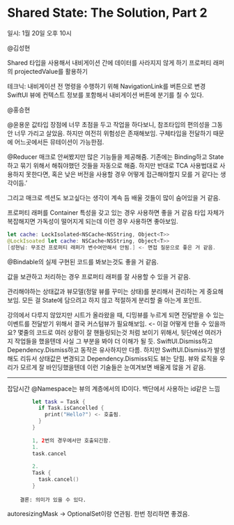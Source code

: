# Shared State: The Solution, Part 2
일시: 1월 20일 오후 10시

@김성현

Shared 타입을 사용해서 내비게이션 간에 데이터를 사라지지 않게 하기
프로퍼티 래퍼의 projectedValue를 활용하기

테크닉:
내비게이션 전 명령을 수행하기 위해 NavigationLink를 버튼으로 변경
SwiftUI 뷰에 컨텍스트 정보를 포함해서 내비게이션 버튼에 분기를 칠 수 있다.

@홍승현

@윤용운
값타입 장점에 너무 초점을 두고 작업을 하다보니, 참조타입의 편의성을 그동안 너무 가리고 살았음.
하지만 여전히 위험성은 존재해보임. 구체타입을 전달하기 때문에 어느곳에서든 뮤테이션이 가능한점.

@Reducer 매크로 안써봤지만 많은 기능들을 제공해줌. 기존에는 Binding하고 State하고 묶기 위해서 해줘야했던 것들을 자동으로 해줌.
하지만 반대로 TCA 사용법대로 사용하지 못한다면, 혹은 낮은 버전을 사용할 경우 어떻게 접근해야할지 모를 거 같다는 생각이듬.’

그리고 매크로 섹션도 보고싶다는 생각이 계속 듬 배울 것들이 많이 숨어있을 거 같음.

프로퍼티 래퍼를 Container 특성을 갖고 있는 경우 사용하면 좋을 거 같음
타입 자체가 복잡해지면 가독성이 떨어지게 되는데 이런 경우 사용하면 좋아보임.
``` swift
let cache: LockIsolated<NSCache<NSString, Object<T>> 
@LockIsoated let cache: NSCache<NSString, Object<T>>
[성현님: 무조건 프로퍼티 래퍼가 변수여만해서 안됨.] <- 면접 질문으로 좋은 거 같음. 
```
@Bindable의 실제 구현된 코드를 봐보는것도 좋을 거 같음. 

값을 보관하고 처리하는 경우 프로퍼티 래퍼를 잘 사용할 수 있을 거 같음.

관리해야하는 상태값과 뷰모델(정말 뷰를 꾸미는 상태)를 분리해서 관리하는 게 중요해보임. 모든 걸 State에 담으려고 하지 않고 적절하게 분리할 줄 아는게 포인트.

강의에서 다루지 않았지만 시트가 올라왔을 때, 디밍뷰를 누르게 되면 전달받을 수 있는 이벤트를 전달받기 위해서 결국 커스텀뷰가 필요해보임. <- 이걸 어떻게 만들 수 있을까요?
몇줄의 코드로 여러 상황이 잘 핸들링되는것 처럼 보이기 위해서, 뒷단에선 여러가지 작업들을 했을텐데 사실 그 부분을 봐야 더 이해가 될 듯.
SwiftUI.Dismiss하고 Dependency.Dismiss하고 동작은 유사하지만 다름. 하지만 SwiftUI.Dismiss가 발생해도 리듀서 상태값은 변경되고 Dependency.Dismiss되도 뷰는 닫힘.
뷰와 로직을 우리가 모르게 잘 바인딩했을텐데 이런 기술들은 눈여겨보면 배울게 많을 거 같음.


---- 
잡담시간
@Namespace는 뷰의 계층에서의 ID이다. 백단에서 사용하는 id같은 느낌

``` swift
        let task = Task {
          if Task.isCancelled {
            print("Hello?") <- 호출됨.
          }
        }
        
        1, 2번의 경우에서만 호출되긴함.
        1. 
        task.cancel
        
        2.
        Task {
          task.cancel() 
        }
```
        
        결론: 의미가 있을 수 있다.
        
autoresizingMask -> OptionalSet이랑 연관됨. 한번 정리하면 좋겠음.
